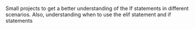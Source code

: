 Small projects to get a better understanding of the If statements in different scenarios.
Also, understanding when to use the elif statement and if statements
